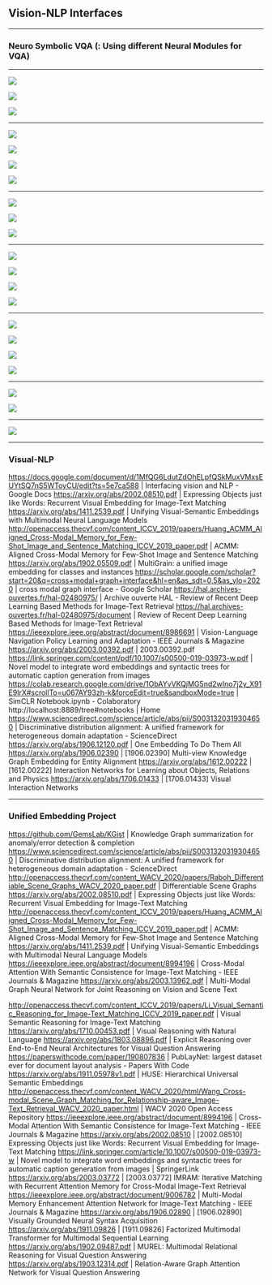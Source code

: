 ## Vision-NLP Interfaces

---

### Neuro Symbolic VQA (: Using different Neural Modules for VQA)

---

![](images/2020-07-24-01-01-03.png)

![](images/2020-07-24-01-01-21.png)

![](images/2020-07-24-01-01-39.png)

---

![](images/2020-07-24-01-01-59.png)

![](images/2020-07-24-01-02-13.png)

![](images/2020-07-24-01-02-27.png)

![](images/2020-07-24-01-02-50.png)


---

![](images/2020-07-24-01-02-59.png)

![](images/2020-07-24-01-04-26.png)

![](images/2020-07-24-01-04-46.png)

---

![](images/2020-07-24-01-05-03.png)

![](images/2020-07-24-01-05-22.png)

![](images/2020-07-24-01-06-46.png)

![](images/2020-07-24-01-07-02.png)

---

![](images/2020-07-24-01-07-48.png)

![](images/2020-07-24-01-08-05.png)

![](images/2020-07-24-01-08-23.png)

![](images/2020-07-24-01-08-45.png)

---

![](images/2020-07-24-01-08-56.png)

![](images/2020-07-24-01-09-10.png)

---

![](images/2020-07-24-01-09-32.png)


---

### Visual-NLP

https://docs.google.com/document/d/1MfQG6LdutZdOhELpfQSkMuxVMxsEUYtSQ7nS5WToyCU/edit?ts=5e7ca588 | Interfacing vision and NLP - Google Docs
https://arxiv.org/abs/2002.08510.pdf | Expressing Objects just like Words: Recurrent Visual Embedding for Image-Text Matching
https://arxiv.org/abs/1411.2539.pdf | Unifying Visual-Semantic Embeddings with Multimodal Neural Language Models
http://openaccess.thecvf.com/content_ICCV_2019/papers/Huang_ACMM_Aligned_Cross-Modal_Memory_for_Few-Shot_Image_and_Sentence_Matching_ICCV_2019_paper.pdf | ACMM: Aligned Cross-Modal Memory for Few-Shot Image and Sentence Matching
https://arxiv.org/abs/1902.05509.pdf | MultiGrain: a unified image embedding for classes and instances
https://scholar.google.com/scholar?start=20&q=cross+modal+graph+interface&hl=en&as_sdt=0,5&as_ylo=2020 | cross modal graph interface - Google Scholar
https://hal.archives-ouvertes.fr/hal-02480975/ | Archive ouverte HAL - Review of Recent Deep Learning Based Methods for Image-Text Retrieval
https://hal.archives-ouvertes.fr/hal-02480975/document | Review of Recent Deep Learning Based Methods for Image-Text Retrieval
https://ieeexplore.ieee.org/abstract/document/8986691 | Vision-Language Navigation Policy Learning and Adaptation - IEEE Journals & Magazine
https://arxiv.org/abs/2003.00392.pdf | 2003.00392.pdf
https://link.springer.com/content/pdf/10.1007/s00500-019-03973-w.pdf | Novel model to integrate word embeddings and syntactic trees for automatic caption generation from images
https://colab.research.google.com/drive/1ObAYvVKQjMG5nd2wIno7j2y_X91E9IrX#scrollTo=u067AY93zh-k&forceEdit=true&sandboxMode=true | SimCLR Notebook.ipynb - Colaboratory
http://localhost:8889/tree#notebooks | Home
https://www.sciencedirect.com/science/article/abs/pii/S0031320319304650 | Discriminative distribution alignment: A unified framework for heterogeneous domain adaptation - ScienceDirect
https://arxiv.org/abs/1906.12120.pdf | One Embedding To Do Them All
https://arxiv.org/abs/1906.02390 | [1906.02390] Multi-view Knowledge Graph Embedding for Entity Alignment
https://arxiv.org/abs/1612.00222 | [1612.00222] Interaction Networks for Learning about Objects, Relations and Physics
https://arxiv.org/abs/1706.01433 | [1706.01433] Visual Interaction Networks

---

### Unified Embedding Project

https://github.com/GemsLab/KGist | Knowledge Graph summarization for anomaly/error detection & completion
https://www.sciencedirect.com/science/article/abs/pii/S0031320319304650 | Discriminative distribution alignment: A unified framework for heterogeneous domain adaptation - ScienceDirect
http://openaccess.thecvf.com/content_WACV_2020/papers/Raboh_Differentiable_Scene_Graphs_WACV_2020_paper.pdf | Differentiable Scene Graphs
https://arxiv.org/abs/2002.08510.pdf | Expressing Objects just like Words: Recurrent Visual Embedding for Image-Text Matching
http://openaccess.thecvf.com/content_ICCV_2019/papers/Huang_ACMM_Aligned_Cross-Modal_Memory_for_Few-Shot_Image_and_Sentence_Matching_ICCV_2019_paper.pdf | ACMM: Aligned Cross-Modal Memory for Few-Shot Image and Sentence Matching
https://arxiv.org/abs/1411.2539.pdf | Unifying Visual-Semantic Embeddings with Multimodal Neural Language Models
https://ieeexplore.ieee.org/abstract/document/8994196 | Cross-Modal Attention With Semantic Consistence for Image-Text Matching - IEEE Journals & Magazine
https://arxiv.org/abs/2003.13962.pdf | Multi-Modal Graph Neural Network for Joint Reasoning on Vision and Scene Text


http://openaccess.thecvf.com/content_ICCV_2019/papers/Li_Visual_Semantic_Reasoning_for_Image-Text_Matching_ICCV_2019_paper.pdf | Visual Semantic Reasoning for Image-Text Matching
https://arxiv.org/abs/1710.00453.pdf | Visual Reasoning with Natural Language
https://arxiv.org/abs/1803.08896.pdf | Explicit Reasoning over End-to-End Neural Architectures for Visual Question Answering
https://paperswithcode.com/paper/190807836 | PubLayNet: largest dataset ever for document layout analysis - Papers With Code
https://arxiv.org/abs/1911.05978v1.pdf | HUSE: Hierarchical Universal Semantic Embeddings
http://openaccess.thecvf.com/content_WACV_2020/html/Wang_Cross-modal_Scene_Graph_Matching_for_Relationship-aware_Image-Text_Retrieval_WACV_2020_paper.html | WACV 2020 Open Access Repository
https://ieeexplore.ieee.org/abstract/document/8994196 | Cross-Modal Attention With Semantic Consistence for Image-Text Matching - IEEE Journals & Magazine
https://arxiv.org/abs/2002.08510 | [2002.08510] Expressing Objects just like Words: Recurrent Visual Embedding for Image-Text Matching
https://link.springer.com/article/10.1007/s00500-019-03973-w | Novel model to integrate word embeddings and syntactic trees for automatic caption generation from images | SpringerLink
https://arxiv.org/abs/2003.03772 | [2003.03772] IMRAM: Iterative Matching with Recurrent Attention Memory for Cross-Modal Image-Text Retrieval
https://ieeexplore.ieee.org/abstract/document/9006782 | Multi-Modal Memory Enhancement Attention Network for Image-Text Matching - IEEE Journals & Magazine
https://arxiv.org/abs/1906.02890 | [1906.02890] Visually Grounded Neural Syntax Acquisition
https://arxiv.org/abs/1911.09826 | [1911.09826] Factorized Multimodal Transformer for Multimodal Sequential Learning
https://arxiv.org/abs/1902.09487.pdf | MUREL: Multimodal Relational Reasoning for Visual Question Answering
https://arxiv.org/abs/1903.12314.pdf | Relation-Aware Graph Attention Network for Visual Question Answering
